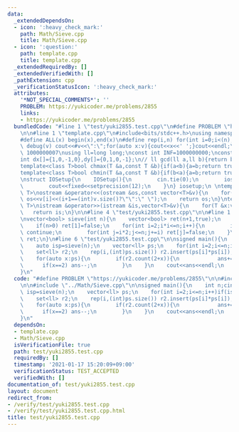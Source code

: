 ```yaml
---
data:
  _extendedDependsOn:
  - icon: ':heavy_check_mark:'
    path: Math/Sieve.cpp
    title: Math/Sieve.cpp
  - icon: ':question:'
    path: template.cpp
    title: template.cpp
  _extendedRequiredBy: []
  _extendedVerifiedWith: []
  _pathExtension: cpp
  _verificationStatusIcon: ':heavy_check_mark:'
  attributes:
    '*NOT_SPECIAL_COMMENTS*': ''
    PROBLEM: https://yukicoder.me/problems/2855
    links:
    - https://yukicoder.me/problems/2855
  bundledCode: "#line 1 \"test/yuki2855.test.cpp\"\n#define PROBLEM \"https://yukicoder.me/problems/2855\"\
    \n\n#line 1 \"template.cpp\"\n#include<bits/stdc++.h>\nusing namespace std;\n\
    #define ALL(x) begin(x),end(x)\n#define rep(i,n) for(int i=0;i<(n);i++)\n#define\
    \ debug(v) cout<<#v<<\":\";for(auto x:v){cout<<x<<' ';}cout<<endl;\n#define mod\
    \ 1000000007\nusing ll=long long;\nconst int INF=1000000000;\nconst ll LINF=1001002003004005006ll;\n\
    int dx[]={1,0,-1,0},dy[]={0,1,0,-1};\n// ll gcd(ll a,ll b){return b?gcd(b,a%b):a;}\n\
    template<class T>bool chmax(T &a,const T &b){if(a<b){a=b;return true;}return false;}\n\
    template<class T>bool chmin(T &a,const T &b){if(b<a){a=b;return true;}return false;}\n\
    \nstruct IOSetup{\n    IOSetup(){\n        cin.tie(0);\n        ios::sync_with_stdio(0);\n\
    \        cout<<fixed<<setprecision(12);\n    }\n} iosetup;\n \ntemplate<typename\
    \ T>\nostream &operator<<(ostream &os,const vector<T>&v){\n    for(int i=0;i<(int)v.size();i++)\
    \ os<<v[i]<<(i+1==(int)v.size()?\"\":\" \");\n    return os;\n}\ntemplate<typename\
    \ T>\nistream &operator>>(istream &is,vector<T>&v){\n    for(T &x:v)is>>x;\n \
    \   return is;\n}\n\n#line 4 \"test/yuki2855.test.cpp\"\n\n#line 1 \"Math/Sieve.cpp\"\
    \nvector<bool> sieve(int n){\n    vector<bool> ret(n+1,true);\n    ret[0]=false;\n\
    \    if(n>0) ret[1]=false;\n    for(int i=2;i*i<=n;i++){\n        if(!ret[i])\
    \ continue;\n        for(int j=i*2;j<=n;j+=i) ret[j]=false;\n    }\n    return\
    \ ret;\n}\n#line 6 \"test/yuki2855.test.cpp\"\n\nsigned main(){\n    int n;cin>>n;\n\
    \    auto isp=sieve(n);\n    vector<ll> ps;\n    for(int i=2;i<=n;i++)if(isp[i])ps.push_back(i);\n\
    \    set<ll> r2;\n    rep(i,(int)ps.size()) r2.insert(ps[i]*ps[i]);\n    int ans=0;\n\
    \    for(auto x:ps){\n        if(r2.count(2+x)){\n            ans+=2;\n      \
    \      if(x==2) ans--;\n        }\n    }\n    cout<<ans<<endl;\n    return 0;\n\
    }\n"
  code: "#define PROBLEM \"https://yukicoder.me/problems/2855\"\n\n#include \"../template.cpp\"\
    \n\n#include \"../Math/Sieve.cpp\"\n\nsigned main(){\n    int n;cin>>n;\n    auto\
    \ isp=sieve(n);\n    vector<ll> ps;\n    for(int i=2;i<=n;i++)if(isp[i])ps.push_back(i);\n\
    \    set<ll> r2;\n    rep(i,(int)ps.size()) r2.insert(ps[i]*ps[i]);\n    int ans=0;\n\
    \    for(auto x:ps){\n        if(r2.count(2+x)){\n            ans+=2;\n      \
    \      if(x==2) ans--;\n        }\n    }\n    cout<<ans<<endl;\n    return 0;\n\
    }\n"
  dependsOn:
  - template.cpp
  - Math/Sieve.cpp
  isVerificationFile: true
  path: test/yuki2855.test.cpp
  requiredBy: []
  timestamp: '2021-01-17 15:20:09+09:00'
  verificationStatus: TEST_ACCEPTED
  verifiedWith: []
documentation_of: test/yuki2855.test.cpp
layout: document
redirect_from:
- /verify/test/yuki2855.test.cpp
- /verify/test/yuki2855.test.cpp.html
title: test/yuki2855.test.cpp
---
```


